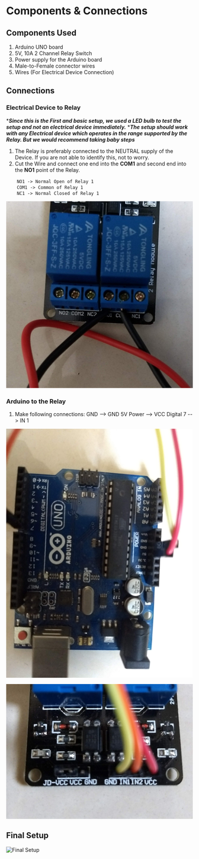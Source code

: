 # Components & Connections


## Components Used

 1. Arduino UNO board
 2. 5V, 10A 2 Channel Relay Switch
 3. Power supply for the Arduino board
 4. Male-to-Female connector wires
 5. Wires (For Electrical Device Connection)

## Connections

### Electrical Device to Relay
****Since this is the First and basic setup, we used a LED bulb to test the setup and not an electrical device immediately.***
****The setup should work with any Electrical device which operates in the range supported by the Relay. But we would recommend taking baby steps***

1. The Relay is preferably connected to the NEUTRAL supply of the Device. If you are not able to identify this, not to worry.
2. Cut the Wire and connect one end into the **COM1** and second end into the **NO1** point of the Relay.
```
	NO1 -> Normal Open of Relay 1
	COM1 -> Common of Relay 1
	NC1 -> Normal Closed of Relay 1
```
![Device to Relay](../images/DeviceToRelay1.jpg)

### Arduino to the Relay
1. Make following connections:
	GND --> GND
	5V Power --> VCC
	Digital 7 --> IN 1

![Arduino to Relay](../images/ArduinoToRelay.jpg)

![Relay to Arduino](../images/RelayToArduino.jpg)


## Final Setup

![Final Setup](../BasicFinalLook.jpg)
